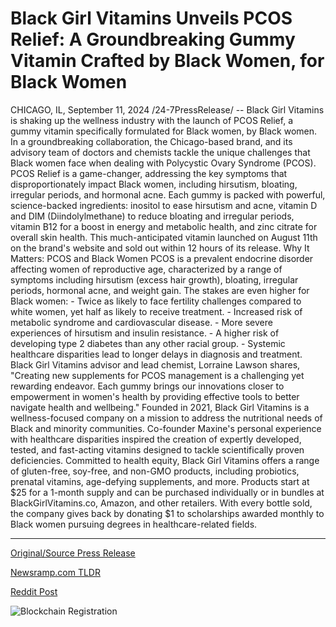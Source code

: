 # Black Girl Vitamins Unveils PCOS Relief: A Groundbreaking Gummy Vitamin Crafted by Black Women, for Black Women

CHICAGO, IL, September 11, 2024 /24-7PressRelease/ -- Black Girl Vitamins is shaking up the wellness industry with the launch of PCOS Relief, a gummy vitamin specifically formulated for Black women, by Black women. In a groundbreaking collaboration, the Chicago-based brand, and its advisory team of doctors and chemists tackle the unique challenges that Black women face when dealing with Polycystic Ovary Syndrome (PCOS).  PCOS Relief is a game-changer, addressing the key symptoms that disproportionately impact Black women, including hirsutism, bloating, irregular periods, and hormonal acne. Each gummy is packed with powerful, science-backed ingredients: inositol to ease hirsutism and acne, vitamin D and DIM (Diindolylmethane) to reduce bloating and irregular periods, vitamin B12 for a boost in energy and metabolic health, and zinc citrate for overall skin health.  This much-anticipated vitamin launched on August 11th on the brand's website and sold out within 12 hours of its release.   Why It Matters: PCOS and Black Women PCOS is a prevalent endocrine disorder affecting women of reproductive age, characterized by a range of symptoms including hirsutism (excess hair growth), bloating, irregular periods, hormonal acne, and weight gain. The stakes are even higher for Black women:  - Twice as likely to face fertility challenges compared to white women, yet half as likely to receive treatment. - Increased risk of metabolic syndrome and cardiovascular disease. - More severe experiences of hirsutism and insulin resistance. - A higher risk of developing type 2 diabetes than any other racial group. - Systemic healthcare disparities lead to longer delays in diagnosis and treatment.  Black Girl Vitamins advisor and lead chemist, Lorraine Lawson shares, "Creating new supplements for PCOS management is a challenging yet rewarding endeavor. Each gummy brings our innovations closer to empowerment in women's health by providing effective tools to better navigate health and wellbeing."  Founded in 2021, Black Girl Vitamins is a wellness-focused company on a mission to address the nutritional needs of Black and minority communities. Co-founder Maxine's personal experience with healthcare disparities inspired the creation of expertly developed, tested, and fast-acting vitamins designed to tackle scientifically proven deficiencies. Committed to health equity, Black Girl Vitamins offers a range of gluten-free, soy-free, and non-GMO products, including probiotics, prenatal vitamins, age-defying supplements, and more. Products start at $25 for a 1-month supply and can be purchased individually or in bundles at BlackGirlVitamins.co, Amazon, and other retailers.  With every bottle sold, the company gives back by donating $1 to scholarships awarded monthly to Black women pursuing degrees in healthcare-related fields. 

---

[Original/Source Press Release](https://www.24-7pressrelease.com/press-release/514205/black-girl-vitamins-unveils-pcos-relief-a-groundbreaking-gummy-vitamin-crafted-by-black-women-for-black-women)
                    

[Newsramp.com TLDR](None) 



[Reddit Post](https://www.reddit.com/r/HealthCareNewsInfo/comments/1fe4799/black_girl_vitamins_launches_pcos_relief_for/) 



![Blockchain Registration](https://cdn.newsramp.app/24-7PressRelease/qrcode/249/11/rubyDZ6t.webp)